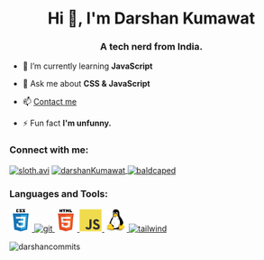 <h1 align="center">Hi 👋, I'm Darshan Kumawat</h1>
<h3 align="center">A tech nerd from India.</h3>

- 🌱 I’m currently learning **JavaScript**

- 💬 Ask me about **CSS & JavaScript**

- 📫 [Contact me](mailto:kumawatdarshan.1304@gmail.com)

- ⚡ Fun fact **I'm unfunny.**

<h3 align="left">Connect with me:</h3>
<p align="left">
<a href="https://instagram.com/sloth.avi" target="blank"><img align="center" src="https://raw.githubusercontent.com/rahuldkjain/github-profile-readme-generator/master/src/images/icons/Social/instagram.svg" alt="sloth.avi" height="30" width="40" /></a>
<a href="darshanKumawat" target="blank">
    <img 
    align="center"
    src="https://upload.wikimedia.org/wikipedia/commons/8/82/Telegram_logo.svg" 
    alt="darshanKumawat"
    height="30"
    width="40"
/>
</a>
<a href="https://www.leetcode.com/baldcaped" target="blank"><img align="center" src="https://raw.githubusercontent.com/rahuldkjain/github-profile-readme-generator/master/src/images/icons/Social/leet-code.svg" alt="baldcaped" height="30" width="40" /></a>
</p>


<h3 align="left">Languages and Tools:</h3>
<p align="left"> <a href="https://www.w3schools.com/css/" target="_blank" rel="noreferrer"> <img src="https://raw.githubusercontent.com/devicons/devicon/master/icons/css3/css3-original-wordmark.svg" alt="css3" width="40" height="40"/> </a> <a href="https://git-scm.com/" target="_blank" rel="noreferrer"> <img src="https://www.vectorlogo.zone/logos/git-scm/git-scm-icon.svg" alt="git" width="40" height="40"/> </a> <a href="https://www.w3.org/html/" target="_blank" rel="noreferrer"> <img src="https://raw.githubusercontent.com/devicons/devicon/master/icons/html5/html5-original-wordmark.svg" alt="html5" width="40" height="40"/> </a> <a href="https://developer.mozilla.org/en-US/docs/Web/JavaScript" target="_blank" rel="noreferrer"> <img src="https://raw.githubusercontent.com/devicons/devicon/master/icons/javascript/javascript-original.svg" alt="javascript" width="40" height="40"/> </a> <a href="https://www.linux.org/" target="_blank" rel="noreferrer"> <img src="https://raw.githubusercontent.com/devicons/devicon/master/icons/linux/linux-original.svg" alt="linux" width="40" height="40"/> </a> <a href="https://tailwindcss.com/" target="_blank" rel="noreferrer"> <img src="https://www.vectorlogo.zone/logos/tailwindcss/tailwindcss-icon.svg" alt="tailwind" width="40" height="40"/> </a> </p>

<p><img align="center" src="https://github-readme-stats.vercel.app/api/top-langs?username=darshancommits&show_icons=true&theme=dracula&locale=en&layout=compact" alt="darshancommits" /></p>

